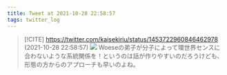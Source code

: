 ```yaml
---
title: Tweet at 2021-10-28 22:58:57
tags: twitter_log
---
```


> [!CITE] https://twitter.com/kaisekiriu/status/1453722960846462978 (2021-10-28 22:58:57)
> ![](https://twitter.com/kaisekiriu/status/1453722960846462978)
> Woeseの弟子が分子によって環世界センスに合わないような系統関係を！というのは話が作りやすいのだろうけども、形態の方からのアプローチも早いのよね。
